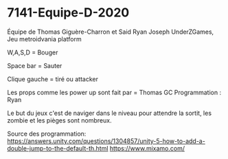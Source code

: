 # 7141-Equipe-D-2020
Équipe de Thomas Giguère-Charron et Said Ryan Joseph
UnderZGames, Jeu metroidvania platform

W,A,S,D = Bouger

Space bar = Sauter

Clique gauche = tiré ou attacker

Les props comme les power up sont fait par = Thomas GC
Programmation : Ryan


Le but du jeux c'est de naviger dans le niveau pour attendre la sortit, les zombie et les pièges sont nombreux.

Source des programmation: https://answers.unity.com/questions/1304857/unity-5-how-to-add-a-double-jump-to-the-default-th.html
https://www.mixamo.com/
